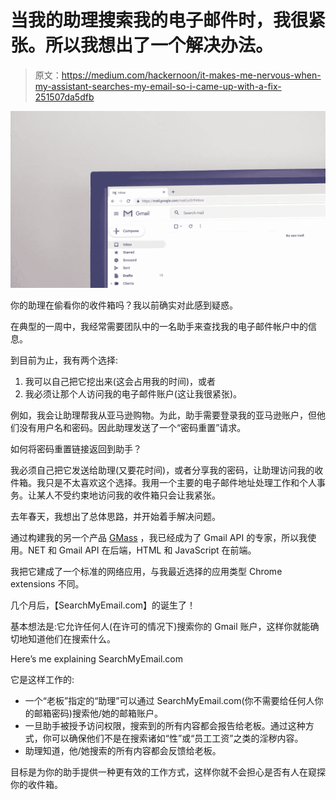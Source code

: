 # 当我的助理搜索我的电子邮件时，我很紧张。所以我想出了一个解决办法。

> 原文：<https://medium.com/hackernoon/it-makes-me-nervous-when-my-assistant-searches-my-email-so-i-came-up-with-a-fix-251507da5dfb>

![](img/1722c5dd2c49020738a9902990fbb809.png)

你的助理在偷看你的收件箱吗？我以前确实对此感到疑惑。

在典型的一周中，我经常需要团队中的一名助手来查找我的电子邮件帐户中的信息。

到目前为止，我有两个选择:

1.  我可以自己把它挖出来(这会占用我的时间)，或者
2.  我必须让那个人访问我的电子邮件账户(这让我很紧张)。

例如，我会让助理帮我从亚马逊购物。为此，助手需要登录我的亚马逊账户，但他们没有用户名和密码。因此助理发送了一个“密码重置”请求。

如何将密码重置链接返回到助手？

我必须自己把它发送给助理(又要花时间)，或者分享我的密码，让助理访问我的收件箱。我只是不太喜欢这个选择。我用一个主要的电子邮件地址处理工作和个人事务。让某人不受约束地访问我的收件箱只会让我紧张。

去年春天，我想出了总体思路，并开始着手解决问题。

通过构建我的另一个产品 [GMass](http://gmass.co) ，我已经成为了 Gmail API 的专家，所以我使用。NET 和 Gmail API 在后端，HTML 和 JavaScript 在前端。

我把它建成了一个标准的网络应用，与我最近选择的应用类型 Chrome extensions 不同。

几个月后，【SearchMyEmail.com】的诞生了！

基本想法是:它允许任何人(在许可的情况下)搜索你的 Gmail 账户，这样你就能确切地知道他们在搜索什么。

Here’s me explaining SearchMyEmail.com

它是这样工作的:

*   一个“老板”指定的“助理”可以通过 SearchMyEmail.com(你不需要给任何人你的邮箱密码)搜索他/她的邮箱账户。
*   一旦助手被授予访问权限，搜索到的所有内容都会报告给老板。通过这种方式，你可以确保他们不是在搜索诸如“性”或“员工工资”之类的淫秽内容。
*   助理知道，他/她搜索的所有内容都会反馈给老板。

目标是为你的助手提供一种更有效的工作方式，这样你就不会担心是否有人在窥探你的收件箱。